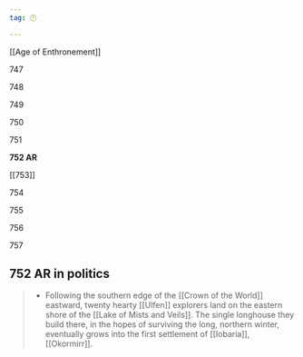 ```yaml
---
tag: 🕛

---
```

[[Age of Enthronement]]


747

748

749

750

751

**752 AR**

[[753]]

754

755

756

757



## 752 AR in politics

>  - Following the southern edge of the [[Crown of the World]] eastward, twenty hearty [[Ulfen]] explorers land on the eastern shore of the [[Lake of Mists and Veils]].  The single longhouse they build there, in the hopes of surviving the long, northern winter, eventually grows into the first settlement of [[Iobaria]], [[Okormirr]].






